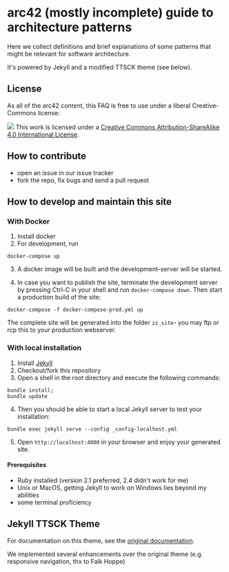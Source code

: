 

# arc42 (mostly incomplete) guide to architecture patterns

Here we collect definitions and brief explanations of some patterns that might be
relevant for software architecture.

It's powered by Jekyll and a modified TTSCK theme (see below).

## License
As all of the arc42 content, this FAQ is free to use under a liberal Creative-Commons
license:

![](https://i.creativecommons.org/l/by-sa/4.0/88x31.png)
This work is licensed under a
[Creative Commons Attribution-ShareAlike 4.0 International License](http://creativecommons.org/licenses/by-sa/4.0/).

## How to contribute

* open an issue in our issue tracker
* fork the repo, fix bugs and send a pull request


## How to develop and maintain this site

### With Docker

1. Install docker
2. For development, run
```
docker-compose up
```

3. A docker image will be built and the development-server will be started.

4. In case you want to publish the site, terminate the development server
by pressing Ctrl-C in your shell and run `docker-compose down`. Then start
a production build of the site:
```
docker-compose -f docker-compose-prod.yml up
```
The complete site will be generated into the folder `zz_site`- you
may ftp or rcp this to your production webserver.

### With local installation

1. Install [Jekyll](http://jekyllrb.com/)
2. Checkout/fork this repository
3. Open a shell in the root directory and execute the following commands:
```
bundle install;
bundle update
```

4. Then you should be able to start a local Jekyll server to test your installation:
```
bundle exec jekyll serve --config _config-localhost.yml
```

5. Open `http://localhost:4000` in your browser and enjoy your generated site.


#### Prerequisites

* Ruby installed (version 2.1 preferred, 2.4 didn't work for me)
* Unix or MacOS, getting Jekyll to work on Windows lies beyond my abilities
* some terminal proficiency


## Jekyll TTSCK Theme

For documentation on this theme, see the [original documentation](https://ttskch.github.io/jekyll-ttskch-theme/).

We implemented several enhancements over the original theme (e.g. responsive navigation, thx to Falk Hoppe)
